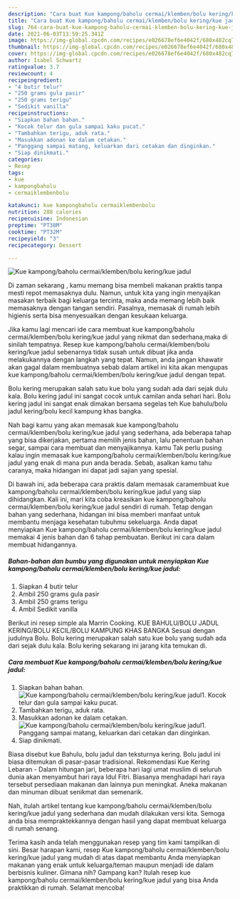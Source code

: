```yaml
---
description: "Cara buat Kue kampong/baholu cermai/klemben/bolu kering/kue jadul yang lezat Untuk Jualan"
title: "Cara buat Kue kampong/baholu cermai/klemben/bolu kering/kue jadul yang lezat Untuk Jualan"
slug: 764-cara-buat-kue-kampong-baholu-cermai-klemben-bolu-kering-kue-jadul-yang-lezat-untuk-jualan
date: 2021-06-03T13:59:25.341Z
image: https://img-global.cpcdn.com/recipes/e026678ef6e4042f/680x482cq70/kue-kampongbaholu-cermaiklembenbolu-keringkue-jadul-foto-resep-utama.jpg
thumbnail: https://img-global.cpcdn.com/recipes/e026678ef6e4042f/680x482cq70/kue-kampongbaholu-cermaiklembenbolu-keringkue-jadul-foto-resep-utama.jpg
cover: https://img-global.cpcdn.com/recipes/e026678ef6e4042f/680x482cq70/kue-kampongbaholu-cermaiklembenbolu-keringkue-jadul-foto-resep-utama.jpg
author: Isabel Schwartz
ratingvalue: 3.7
reviewcount: 4
recipeingredient:
- "4 butir telur"
- "250 grams gula pasir"
- "250 grams terigu"
- "Sedikit vanilla"
recipeinstructions:
- "Siapkan bahan bahan."
- "Kocok telur dan gula sampai kaku pucat."
- "Tambahkan terigu, aduk rata."
- "Masukkan adonan ke dalam cetakan."
- "Panggang sampai matang, keluarkan dari cetakan dan dinginkan."
- "Siap dinikmati."
categories:
- Resep
tags:
- kue
- kampongbaholu
- cermaiklembenbolu

katakunci: kue kampongbaholu cermaiklembenbolu 
nutrition: 288 calories
recipecuisine: Indonesian
preptime: "PT38M"
cooktime: "PT32M"
recipeyield: "3"
recipecategory: Dessert

---
```



![Kue kampong/baholu cermai/klemben/bolu kering/kue jadul](https://img-global.cpcdn.com/recipes/e026678ef6e4042f/680x482cq70/kue-kampongbaholu-cermaiklembenbolu-keringkue-jadul-foto-resep-utama.jpg)

Di zaman  sekarang , kamu memang bisa membeli makanan praktis tanpa mesti repot memasaknya dulu. Namun, untuk kita yang ingin menyajikan masakan terbaik bagi keluarga tercinta, maka anda memang lebih baik memasaknya dengan tangan sendiri. Pasalnya, memasak di rumah lebih higienis serta bisa menyesuaikan dengan kesukaan keluarga.

Jika kamu lagi mencari ide cara membuat kue kampong/baholu cermai/klemben/bolu kering/kue jadul yang nikmat dan sederhana,maka di sinilah tempatnya. Resep kue kampong/baholu cermai/klemben/bolu kering/kue jadul  sebenarnya tidak susah untuk dibuat jika anda melakukannya dengan langkah yang tepat. Namun, anda jangan khawatir akan gagal dalam membuatnya 
sebab dalam artikel ini kita akan mengupas kue kampong/baholu cermai/klemben/bolu kering/kue jadul dengan tepat.  

Bolu kering merupakan salah satu kue bolu yang sudah ada dari sejak dulu kala. Bolu kering jadul ini sangat cocok untuk camilan anda sehari hari. Bolu kering jadul ini sangat enak dimakan bersama segelas teh Kue bahulu/bolu jadul kering/bolu kecil kampung khas bangka.

Nah bagi kamu yang akan memasak kue kampong/baholu cermai/klemben/bolu kering/kue jadul yang sederhana, ada beberapa tahap yang bisa dikerjakan, pertama memilih jenis bahan, lalu penentuan bahan segar, sampai cara membuat dan menyajikannya. kamu Tak perlu pusing kalau ingin memasak kue kampong/baholu cermai/klemben/bolu kering/kue jadul yang enak di mana pun anda berada. Sebab, asalkan kamu  tahu caranya, maka hidangan ini dapat jadi sajian yang spesial.

Di bawah ini, ada beberapa cara praktis  dalam memasak caramembuat kue kampong/baholu cermai/klemben/bolu kering/kue jadul yang siap dihidangkan. Kali ini, mari kita coba kreasikan kue kampong/baholu cermai/klemben/bolu kering/kue jadul sendiri di rumah. Tetap dengan bahan yang sederhana, hidangan ini bisa memberi manfaat untuk membantu menjaga kesehatan tubuhmu sekeluarga. Anda dapat menyiapkan Kue kampong/baholu cermai/klemben/bolu kering/kue jadul memakai 4 jenis bahan dan 6 tahap pembuatan. Berikut ini cara dalam membuat hidangannya.

<!--inarticleads1-->

##### Bahan-bahan dan bumbu yang digunakan untuk menyiapkan Kue kampong/baholu cermai/klemben/bolu kering/kue jadul:

1. Siapkan 4 butir telur
1. Ambil 250 grams gula pasir
1. Ambil 250 grams terigu
1. Ambil Sedikit vanilla


Berikut ini resep simple ala Marrin Cooking. KUE BAHULU/BOLU JADUL KERING/BOLU KECIL/BOLU KAMPUNG KHAS BANGKA Sesuai dengan judulnya Bolu. Bolu kering merupakan salah satu kue bolu yang sudah ada dari sejak dulu kala. Bolu kering sekarang ini jarang kita temukan di. 

<!--inarticleads2-->

##### Cara membuat Kue kampong/baholu cermai/klemben/bolu kering/kue jadul:

1. Siapkan bahan bahan.
<img src="https://img-global.cpcdn.com/steps/8fa71bf01255e17a/160x128cq70/kue-kampongbaholu-cermaiklembenbolu-keringkue-jadul-langkah-memasak-1-foto.jpg" alt="Kue kampong/baholu cermai/klemben/bolu kering/kue jadul">1. Kocok telur dan gula sampai kaku pucat.
1. Tambahkan terigu, aduk rata.
1. Masukkan adonan ke dalam cetakan.
<img src="https://img-global.cpcdn.com/steps/068a4c79f218cce8/160x128cq70/kue-kampongbaholu-cermaiklembenbolu-keringkue-jadul-langkah-memasak-4-foto.jpg" alt="Kue kampong/baholu cermai/klemben/bolu kering/kue jadul">1. Panggang sampai matang, keluarkan dari cetakan dan dinginkan.
1. Siap dinikmati.


Biasa disebut kue Bahulu, bolu jadul dan teksturnya kering. Bolu jadul ini biasa ditemukan di pasar-pasar tradisional. Rekomendasi Kue Kering Lebaran - Dalam hitungan jari, beberapa hari lagi umat muslim di seluruh dunia akan menyambut hari raya Idul Fitri. Biasanya menghadapi hari raya tersebut persediaan makanan dan lainnya pun meningkat. Aneka makanan dan minuman dibuat senikmat dan semenarik. 

Nah, itulah artikel tentang  kue kampong/baholu cermai/klemben/bolu kering/kue jadul  yang sederhana dan mudah dilakukan versi kita. Semoga anda bisa mempraktekkannya dengan hasil yang dapat membuat keluarga di rumah senang. 

Terima kasih anda telah menggunakan resep yang tim kami tampilkan di sini. Besar harapan kami, resep  Kue kampong/baholu cermai/klemben/bolu kering/kue jadul yang mudah di atas dapat membantu Anda menyiapkan makanan yang enak untuk keluarga/teman maupun menjadi ide dalam berbisnis kuliner. Gimana nih? Gampang kan? Itulah resep kue kampong/baholu cermai/klemben/bolu kering/kue jadul yang bisa Anda praktikkan di rumah. Selamat mencoba!

